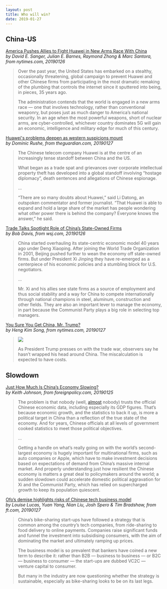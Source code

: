 ```yaml
---
layout: post
title: Who will win?
date: 2019-01-27
---
```


## China-US

[America Pushes Allies to Fight Huawei in New Arms Race With China](https://www.nytimes.com/2019/01/26/us/politics/huawei-china-us-5g-technology.html) <br> *by David E. Sanger, Julian E. Barnes, Raymond Zhong & Marc Santora, from nytimes.com, 20190126*

> Over the past year, the United States has embarked on a stealthy, occasionally threatening, global campaign to prevent Huawei and other Chinese firms from participating in the most dramatic remaking of the plumbing that controls the internet since it sputtered into being, in pieces, 35 years ago.
>
> The administration contends that the world is engaged in a new arms race — one that involves technology, rather than conventional weaponry, but poses just as much danger to America’s national security. In an age when the most powerful weapons, short of nuclear arms, are cyber-controlled, whichever country dominates 5G will gain an economic, intelligence and military edge for much of this century.

[Huawei's problems deepen as western suspicions mount](https://www.theguardian.com/technology/2019/jan/27/huaweis-problems-deepen-as-western-suspicions-mount) <br> *by Dominic Rushe, from theguardian.com, 20190127*

> The Chinese telecom company Huawei is at the centre of an increasingly tense standoff between China and the US.
>
> What began as a trade spat and grievances over corporate intellectual property theft has developed into a global standoff involving “hostage diplomacy”, death sentences and allegations of Chinese espionage.
>
> ...
>
> “There are so many doubts about Huawei,” said Li Datong, an outspoken commentator and former journalist. “That Huawei is able to expand and hold a large share of the market has people wondering what other power there is behind the company? Everyone knows the answer,” he said.

[Trade Talks Spotlight Role of China’s State-Owned Firms](https://www.wsj.com/articles/trade-talks-spotlight-role-of-chinas-state-owned-firms-11548504001) <br> *by Bob Davis, from wsj.com, 20190126*

> China started overhauling its state-centric economic model 40 years ago under Deng Xiaoping. After joining the World Trade Organization in 2001, Beijing pushed further to wean the economy off state-owned firms. But under President Xi Jinping they have re-emerged as a centerpiece of his economic policies and a stumbling block for U.S. negotiators.
>
> ...
>
> Mr. Xi and his allies see state firms as a source of employment and thus social stability and a way for China to compete internationally through national champions in steel, aluminum, construction and other fields.  They are also an important lever to manage the economy, in part because the Communist Party plays a big role in selecting top managers.

[You Sure You Get China, Mr. Trump?](https://www.nytimes.com/2019/01/27/opinion/trump-trade-war-china.html) <br> *by Heng Kim Song, from nytimes.com, 20190127*

> ![](https://static01.nyt.com/images/2019/01/28/opinion/27heng-inyt/27heng-inyt-jumbo.jpg?quality=90&auto=webp)
>
> As President Trump presses on with the trade war, observers say he hasn’t wrapped his head around China. The miscalculation is expected to have costs.

## Slowdown

[Just How Much Is China’s Economy Slowing?](https://foreignpolicy.com/2019/01/25/the-challenges-of-chinas-slowing-economy-xi-trump-trade-gdp/) <br> *by Keith Johnson, from foreignpolicy.com, 20190125*

> The problem is that nobody (well, [almost](https://www.bloomberg.com/news/articles/2019-01-25/china-s-latest-official-gdp-report-is-accurate-no-really) nobody) trusts the official Chinese economic data, including especially its GDP figures. That’s because economic growth, and the statistics to back it up, is more a political target in China than a reflection of the true state of the economy. And for years, Chinese officials at all levels of government cooked statistics to meet those political objectives.
>
> ...
>
> Getting a handle on what’s really going on with the world’s second-largest economy is hugely important for multinational firms, such as auto companies or Apple, which have to make investment decisions based on expectations of demand from China’s massive internal market. And properly understanding just how resilient the Chinese economy is matters a great deal to policymakers around the world; a sudden slowdown could accelerate domestic political aggravation for Xi and the Communist Party, which has relied on supercharged growth to keep its population quiescent.

[Ofo’s demise highlights risks of Chinese tech business model](https://www.ft.com/content/017c528a-1ef1-11e9-b126-46fc3ad87c65) <br> *by Louise Lucas, Yuan Yang, Nian Liu, Josh Spero & Tim Bradshaw, from ft.com, 20190127*

> China’s bike-sharing start-ups have followed a strategy that is common among the country’s tech companies, from ride-sharing to food delivery to online payments. Companies raise significant funds and funnel the investment into subsidising consumers, with the aim of dominating the market and ultimately ramping up prices.
>
> The business model is so prevalent that bankers have coined a new term to describe it: rather than B2B — business to business — or B2C — business to consumer — the start-ups are dubbed VC2C — venture capital to consumer.
>
> But many in the industry are now questioning whether the strategy is sustainable, especially as bike-sharing looks to be on its last legs.